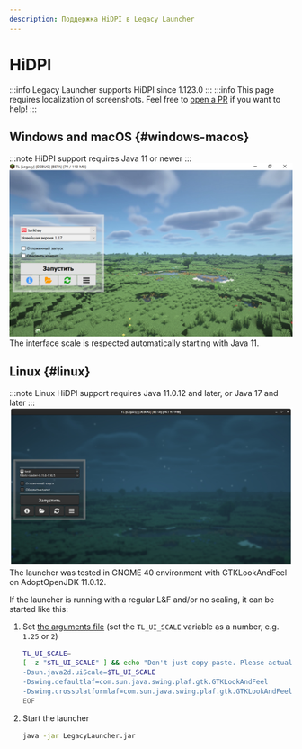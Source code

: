 ```yaml
---
description: Поддержка HiDPI в Legacy Launcher
---
```

# HiDPI
:::info
Legacy Launcher supports HiDPI since 1.123.0
:::
:::info
This page requires localization of screenshots. Feel free to [open a PR](https://github.com/LegacyLauncher/docs) if you want to help!
:::

## Windows and macOS {#windows-macos}
:::note
HiDPI support requires Java 11 or newer
:::
![Launcher window in Windows](./img/hidpi_win.jpg)
The interface scale is respected automatically starting with Java 11.

## Linux {#linux}
:::note
Linux HiDPI support requires Java 11.0.12 and later, or Java 17 and later
:::
![Launcher window in Linux](./img/hidpi_linux.png)
The launcher was tested in GNOME 40 environment with GTKLookAndFeel on AdoptOpenJDK 11.0.12.

If the launcher is running with a regular L&F and/or no scaling, it can be started like this:
1. Set [the arguments file](./portable) (set the `TL_UI_SCALE` variable as a number, e.g. `1.25` or `2`)
    ```bash
    TL_UI_SCALE=
    [ -z "$TL_UI_SCALE" ] && echo "Don't just copy-paste. Please actually set TL_UI_SCALE" >&2 || cat <<EOF > tl.bootargs
    -Dsun.java2d.uiScale=$TL_UI_SCALE
    -Dswing.defaultlaf=com.sun.java.swing.plaf.gtk.GTKLookAndFeel
    -Dswing.crossplatformlaf=com.sun.java.swing.plaf.gtk.GTKLookAndFeel
    EOF
    ```
2. Start the launcher
    ```bash
    java -jar LegacyLauncher.jar
    ```
